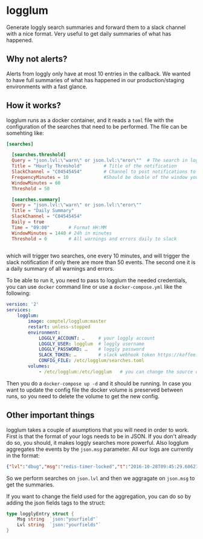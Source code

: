 # logglum

Generate loggly search summaries and forward them to a slack channel with a nice format. Very useful to get daily summaries of what has happened.

## Why not alerts?

Alerts from loggly only have at most 10 entries in the callback. We wanted to have full summaries of what has happened in our production/staging environments with a fast glance. 


## How it works?

logglum runs as a docker container, and it reads a `toml` file with the configuration of the searches that need to be performed. The file can be somehting like:

```toml
[searches]

  [searches.threshold]
  Query = "json.lvl:\"warn\" or json.lvl:\"eror\""  # The search in loggly
  Title = "Hourly Threshold"        # Title of the notification
  SlackChannel = "C04545454"        # Channel to post notifications to
  FrequencyMinutes = 10             #Should be double of the window you want, remember Shannon theorem
  WindowMinutes = 60
  Threshold = 50

  [searches.summary]
  Query = "json.lvl:\"warn\" or json.lvl:\"eror\""
  Title = "Daily Summary"
  SlackChannel = "C04545454"
  Daily = true
  Time = "09:00"       # Format HH:MM
  WindowMinutes = 1440 # 24h in minutes
  Threshold = 0        # All warnings and errors daily to slack
  
```

which will trigger two searches, one every 10 minutes, and will trigger the slack notification if only there are more than 50 events. The second one it is a daily summary of all warnings and errors.

To be able to run it, you need to pass to logglum the needed credentials, you can use `docker` command line or use a `docker-compose.yml` like the following:

```yaml
version: '2'
services:
    logglum:
        image: comptel/logglum:master
        restart: unless-stopped
        environment:
            LOGGLY_ACCOUNT: …     # your loggly account
            LOGGLY_USER: logglum  # loggly username
            LOGGLY_PASSWORD: …    # loggly password
            SLACK_TOKEN: …        # slack webhook token https://koffee.slack.com/apps/manage/custom-integrations > Incoming Webhooks
            CONFIG_FILE: /etc/logglum/searches.toml
        volumes:
            - /etc/logglum:/etc/logglum   # you can change the source of the config files
```
Then you do a `docker-compose up -d` and it should be running. In case you want to update the config file the docker volume is preserved between runs, so you need to delete the volume to get the new config.

## Other important things

logglum takes a couple of asumptions that you will need in order to work. First is that the format of your logs needs to be in JSON. If you don't already do so, you should, it makes loggly searches more powerful.
Also logglum aggregates the events by the `json.msg` parameter.  All our logs are currently in the format:

```json
{"lvl":"dbug","msg":"redis-timer-locked","t":"2016-10-28T09:45:29.606276309Z"}
```

So we perform searches on `json.lvl` and then we aggragate on `json.msg` to get the summaries.

If you want to change the field used for the aggregation, you can do so by adding the json fields tags to the struct:

```go
type logglyEntry struct {
	Msg string  `json:"yourfield"`
	Lvl string  `json:"yourfields"`
}
```

